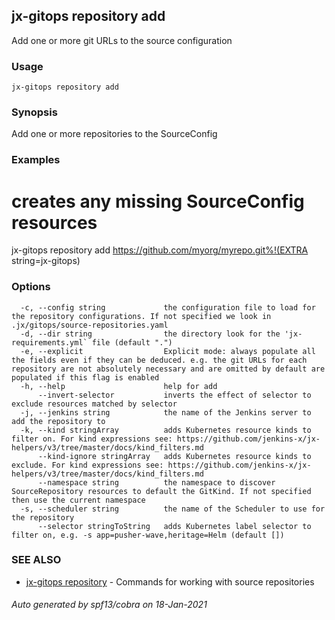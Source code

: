 ## jx-gitops repository add

Add one or more git URLs to the source configuration

### Usage

```
jx-gitops repository add
```

### Synopsis

Add one or more repositories to the SourceConfig

### Examples

  # creates any missing SourceConfig resources
  jx-gitops repository add https://github.com/myorg/myrepo.git%!(EXTRA string=jx-gitops)

### Options

```
  -c, --config string             the configuration file to load for the repository configurations. If not specified we look in .jx/gitops/source-repositories.yaml
  -d, --dir string                the directory look for the 'jx-requirements.yml` file (default ".")
  -e, --explicit                  Explicit mode: always populate all the fields even if they can be deduced. e.g. the git URLs for each repository are not absolutely necessary and are omitted by default are populated if this flag is enabled
  -h, --help                      help for add
      --invert-selector           inverts the effect of selector to exclude resources matched by selector
  -j, --jenkins string            the name of the Jenkins server to add the repository to
  -k, --kind stringArray          adds Kubernetes resource kinds to filter on. For kind expressions see: https://github.com/jenkins-x/jx-helpers/v3/tree/master/docs/kind_filters.md
      --kind-ignore stringArray   adds Kubernetes resource kinds to exclude. For kind expressions see: https://github.com/jenkins-x/jx-helpers/v3/tree/master/docs/kind_filters.md
      --namespace string          the namespace to discover SourceRepository resources to default the GitKind. If not specified then use the current namespace
  -s, --scheduler string          the name of the Scheduler to use for the repository
      --selector stringToString   adds Kubernetes label selector to filter on, e.g. -s app=pusher-wave,heritage=Helm (default [])
```

### SEE ALSO

* [jx-gitops repository](jx-gitops_repository.md)	 - Commands for working with source repositories

###### Auto generated by spf13/cobra on 18-Jan-2021
